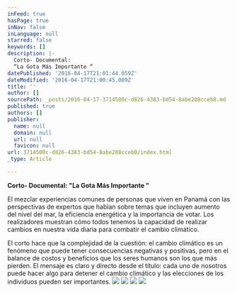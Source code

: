 ```yaml
---
inFeed: true
hasPage: true
inNav: false
inLanguage: null
starred: false
keywords: []
description: |-
  Corto- Documental:
  “La Gota Más Importante “
datePublished: '2016-04-17T21:01:44.059Z'
dateModified: '2016-04-17T21:00:45.009Z'
title: ''
author: []
sourcePath: _posts/2016-04-17-3714500c-d826-4383-bd54-8abe208cceb0.md
published: true
authors: []
publisher:
  name: null
  domain: null
  url: null
  favicon: null
url: 3714500c-d826-4383-bd54-8abe208cceb0/index.html
_type: Article

---
```

**Corto- Documental:
"La Gota Más Importante "**

El mezclar experiencias comunes de personas que viven en
Panamá con las perspectivas de expertos que hablan sobre temas que incluyen
aumento del nivel del mar, la eficiencia energética y la importancia de votar.
Los realizadores muestran cómo todos tenemos la capacidad de realizar cambios
en nuestra vida diaria para combatir el cambio climático.

El corto hace que la complejidad de la cuestión: el cambio
climático es un fenómeno que puede tener consecuencias negativas y positivas,
pero en el balance de costos y beneficios que los seres humanos son los que más
pierden. El mensaje es claro y directo desde el título: cada uno de nosotros
puede hacer algo para detener el cambio climático y las elecciones de los individuos
pueden ser importantes.
![](https://the-grid-user-content.s3-us-west-2.amazonaws.com/ceb00195-a93c-4301-b296-e650e9d6129f.jpg)
![](https://the-grid-user-content.s3-us-west-2.amazonaws.com/44a8b516-6322-42cb-976b-4a9165241cd1.jpg)
![](https://the-grid-user-content.s3-us-west-2.amazonaws.com/e01a8206-a82b-4048-bfb8-048bba610c22.jpg)
![](https://the-grid-user-content.s3-us-west-2.amazonaws.com/1021adcc-dc06-4980-a69b-003eb05a6d99.png)